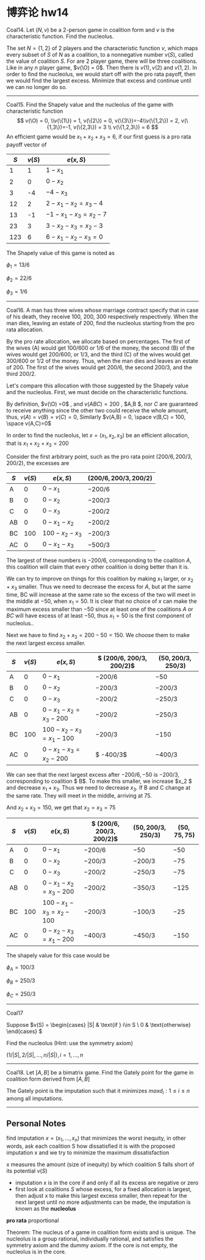 # 博弈论 hw14

Coal14. Let $(N,v)$ be a 2-person game in coalition form and $v$ is the characteristic function. Find the nucleolus.

The set $N = \{1, 2\}$ of $2$ players and the characteristic function $v$, which maps every subset of $S$ of $N$ as a coalition, to a nonnegative number $v(S)$, called the value of coalition $S$.  For are 2 player game, there will be three coalitions. Like in any $n$ player game,  $v(\O) = 0$. Then there is $v(1), v(2)$ and $v(1,2)$. In order to find the nucleolus, we would start off with the pro rata payoff, then we would find the largest excess. Minimize that excess and continue until we can no longer do so. 

<hr>

Coal15. Find the Shapely value and the nucleolus of the game with characteristic function
$$
v(\O) = 0, \\v(\{1\}) = 1, v(\{2\}) = 0, v(\{3\})=-4\\v(\{1,2\}) = 2, v(\{1,3\})=-1, v(\{2,3\}) = 3 \\
v(\{1,2,3\}) = 6
$$
An efficient game would be $x_1 + x_2 + x_3 = 6$, if our first guess is a pro rata payoff vector of 

| $S$  | $v(S)$ | $e(x, S)$                   |
| ---- | ------ | --------------------------- |
| 1    | 1      | $1 -x_1$                    |
| 2    | 0      | $0-x_2$                     |
| 3    | -4     | $-4-x_3$                    |
| 12   | 2      | $2-x_1-x_2 = x_3 - 4$       |
| 13   | -1     | $-1 - x_1 - x_3  = x_2 - 7$ |
| 23   | 3      | $3 - x_2 - x_3 = x_2 - 3$   |
| 123  | 6      | $6 - x_1 - x_2 - x_3 = 0$   |

The Shapely value of this game is noted as 

$\phi_1=13/6$

$\phi_2=22/6$

$\phi_3=1/6$

<hr>

Coal16. A man has three wives whose marriage contract specify that in case of his death, they receive 100, 200, 300 respectively respectively. When the man dies, leaving an estate of 200, find the nucleolus starting from the pro rata allocation.

By the pro rate allocation, we allocate based on percentages. The first of the wives (A) would get $100/600$ or $1/6$ of the money, the second (B) of the wives would get $200/600$, or $1/3$, and the third (C) of the wives would get $300/600$  or $1/2$ of the money. Thus, when the man dies and leaves an estate of 200. The first of the wives would get $200/6$, the second $200/3$, and the third $200/2$.

Let's compare this allocation with those suggested by the Shapely value and the nucleolus. First, we must decide on the characteristic functions. 

By definition, $v(\O) =0$ , and $v(ABC) = 200$ , $A,B $, nor $C$ are guaranteed to receive anything since the other two could receive the whole amount, thus, $v(A)=v(B)=v(C) = 0$, Similarly $v(A,B) = 0, \space v(B,C) = 100, \space v(A,C)=0$ 

In order to find the nucleolus, let $x=(x_1, x_2, x_3)$ be an efficient allocation, that is $x_1 + x_2 + x_3 = 200$

Consider the first arbitrary point, such as the pro rata point $(200/6, 200/3, 200/2)$, the excesses are 

| $S$  | $v(S)$ | $e(x, S)$       | $(200/6, 200/3, 200/2)$ |
| ---- | ------ | --------------- | ----------------------- |
| A    | 0      | $0-x_1$         | $-200/6$                |
| B    | 0      | $0-x_2$         | $-200/3$                |
| C    | 0      | $0-x_3$         | $-200/2$                |
| AB   | 0      | $0-x_1 - x_2$   | $-200/2$                |
| BC   | 100    | $100-x_2-x_3$   | $-200/3$                |
| AC   | 0      | $0 - x_1 - x_3$ | $-500/3$                |

The largest of these numbers is $-200/6$, corresponding to the coalition $A$, this coalition will claim that every other coalition is doing better than it is. 

We can try to improve on things for this coalition by making $x_1$ larger, or $x_2 +x_3$ smaller. Thus we need to decrease the excess for $A$, but at the same time, BC will increase at the same rate so the excess of the two will meet in the middle at $-50$, when $x_1 = 50$. It is clear that no choice of $x$ can make the maximum excess smaller than $-50$ since at least one of the coalitions $A$ or $BC$ will have excess of at least $-50$, thus $x_1=50$ is the first component of nucleolus..

Next we have to find $x_2+x_3=200-50 = 150$. We choose them to make the next largest excess smaller. 

| $S$  | $v(S)$ | $e(x, S)$                 | $ (200/6, 200/3, 200/2)$ | $(50, 200/3, 250/3 )$ |
| ---- | ------ | ------------------------- | ------------------------ | --------------------- |
| A    | 0      | $0-x_1$                   | $-200/6$                 | $-50$                 |
| B    | 0      | $0-x_2$                   | $-200/3$                 | $-200/3$              |
| C    | 0      | $0-x_3$                   | $-200/2$                 | $-250/3$              |
| AB   | 0      | $0-x_1 - x_2 = x_3 - 200$ | $-200/2$                 | $-250/3$              |
| BC   | 100    | $100-x_2-x_3 = x_1 - 100$ | $-200/3$                 | $-150$                |
| AC   | 0      | $0-x_1-x_3 = x_2 - 200$   | $ -400/3$                | $-400/3$              |

We can see that the next largest excess after $-200/6, -50$ is $-200/3$, corresponding to coalition $ B$. To make this smaller, we increase $x_2 $ and decrease $x_1 + x_3$. Thus we need to decrease $x_3$. If B and C change at the same rate. They will meet in the middle, arriving at 75. 

And $x_2 + x_3 = 150$, we get that $x_2 = x_3 = 75$

| $S$  | $v(S)$ | $e(x, S)$                 | $ (200/6, 200/3, 200/2)$ | $(50, 200/3, 250/3 )$ | $(50, 75, 75)$ |
| ---- | ------ | ------------------------- | ------------------------ | --------------------- | -------------- |
| A    | 0      | $0-x_1$                   | $-200/6$                 | $-50$                 | $-50$          |
| B    | 0      | $0-x_2$                   | $-200/3$                 | $-200/3$              | $-75$          |
| C    | 0      | $0-x_3$                   | $-200/2$                 | $-250/3$              | $-75$          |
| AB   | 0      | $0-x_1 - x_2 = x_3 - 200$ | $-200/2$                 | $-350/3$              | $-125$         |
| BC   | 100    | $100-x_1-x_3 = x_2 - 100$ | $-200/3$                 | $-100/3$              | $-25$          |
| AC   | 0      | $0-x_2-x_3 = x_1 - 200$   | $-400/3$                 | $-450/3$              | $-150$         |

The shapely value for this case would be 

$\phi_A = 100/3$

$\phi_B= 250/3$

$\phi_C= 250/3$

<hr>

Coal17

Suppose  $v(S) = \begin{cases} |S| & \text{if } i\in S \\ 0 & \text{otherwise} \end{cases} $

Find the nucleolus (Hint: use the symmetry axiom)

$(1/|S|,2/|S|,\dots,n/|S|), i = 1, ..., n$

<hr>

Coal18. Let $[A,B]$ be a bimatrix game. Find the Gately point for the game in coalition form derived from $[A, B]$

The Gately point is the imputation such that it minimizes $max{d_i : 1 \leq i \leq n}$ among all imputations. 

<hr>

## Personal Notes

find imputation $x=(x_1, \dots , x_n)$ that minimizes the worst inequity, in other words, ask each coalition S how dissatisfied it is with the proposed imputation x and we try to minimize the maximum dissatisfaction

x measures the amount (size of inequity) by which coalition S falls short of its potential $v(S)$

- imputation x is in the core if and only if all its excess are negative or zero
- first look at coalitions $S$ whose excess, for a fixed allocation is largest, then adjust x to make this largest excess smaller, then repeat for the next largest until no more adjustments can be made, the imputation is known as the **nucleolus**

**pro rata** proportional

Theorem: The nucleus of a game in coalition form exists and is unique. The nucleolus is a group rational, individually rational, and satisfies the symmetry axiom and the dummy axiom. If the core is not empty, the nucleolus is in the core. 










